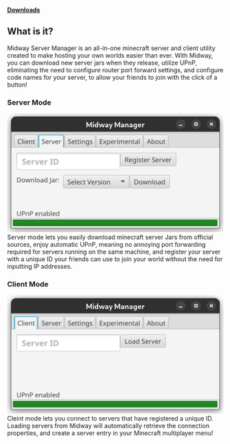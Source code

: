 [**Downloads**](https://github.com/jetfire725/midway-server-manager/releases)
## What is it?

Midway Server Manager is an all-in-one minecraft server and client utility created to make hosting your own worlds easier than ever. With Midway, you can download new server jars when they release, utilize UPnP, eliminating the need to configure router port forward settings, and configure code names for your server, to allow your friends to join with the click of a button!

### Server Mode
![Server Screenshot](/docs/assets/img/serverView.png)
Server mode lets you easily download minecraft server Jars from official sources, enjoy automatic UPnP, meaning no annoying port forwarding required for servers running on the same machine, and register your server with a unique ID your friends can use to join your world without the need for inputting IP addresses. 

### Client Mode
![Client Screenshot](/docs/assets/img/clientView.png)
Cleint mode lets you connect to servers that have registered a unique ID. Loading servers from Midway will automatically retrieve the connection properties, and create a server entry in your Minecraft multiplayer menu!

